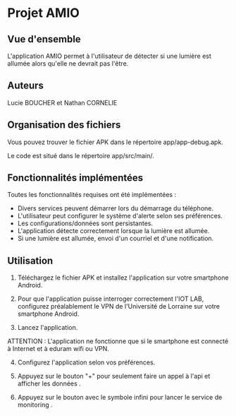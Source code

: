 # Projet AMIO

## Vue d'ensemble

L'application AMIO permet à l'utilisateur de détecter si une lumière est allumée alors qu'elle ne
devrait pas l'être.

## Auteurs

Lucie BOUCHER et Nathan CORNELIE

## Organisation des fichiers

Vous pouvez trouver le fichier APK dans le répertoire app/app-debug.apk.

Le code est situé dans le répertoire app/src/main/.

## Fonctionnalités implémentées

Toutes les fonctionnalités requises ont été implémentées :

- Divers services peuvent démarrer lors du démarrage du téléphone.
- L'utilisateur peut configurer le système d'alerte selon ses préférences.
- Les configurations/données sont persistantes.
- L'application détecte correctement lorsque la lumière est allumée.
- Si une lumière est allumée, envoi d'un courriel et d'une notification.

## Utilisation

1. Téléchargez le fichier APK et installez l'application sur votre smartphone Android.

2. Pour que l'application puisse interroger correctement l'IOT LAB, configurez préalablement le VPN
   de l'Université de Lorraine sur votre smartphone Android.

3. Lancez l'application.

ATTENTION : L'application ne fonctionne que si le smartphone est connecté à Internet et à eduram
wifi ou VPN.

4. Configurez l'application selon vos préférences.

5. Appuyez sur le bouton "+" pour seulement faire un appel à l'api et afficher les données .

6. Appuyez sur le bouton avec le symbole infini pour lancer le service de monitoring .

